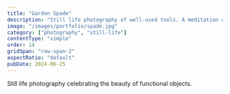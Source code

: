 ```yaml
---
title: "Garden Spade"
description: "Still life photography of well-used tools. A meditation on work, wear, and utility."
image: "/images/portfolio/spade.jpg"
category: ["photography", "still-life"]
contentType: "simple"
order: 14
gridSpan: "row-span-2"
aspectRatio: "default"
pubDate: 2024-06-25
---
```


Still life photography celebrating the beauty of functional objects.
